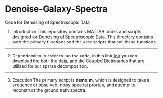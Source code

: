 # Denoise-Galaxy-Spectra
Code for Denoising of Spectroscopic Data

1. Introduction
This repository contains MATLAB codes and scripts designed for Denoising of Spectroscopic Data. This directory contains both the primary functions and the user scripts that call these functions. 
------------------------------------------------------------------------------------------------------------------------------------------
2. Dependencies
In order to run the code, in this link [link](https://www.dropbox.com/sh/fkvxjfor14k4hwu/AAB20Iz0LI84NBxCoK6V9cQca?dl=0) you can download the both the data, and the Coupled Dictionaries that are utilized for our sparse decomposition. 
------------------------------------------------------------------------------------------------------------------------------------------
3. Execution
The primary script is **demo.m**, which is designed to take a sequence of observed, noisy spectral profiles, and attempt to reconstruct the ground truth spectra.
